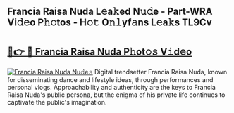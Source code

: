 ## Francia Raisa Nuda L𝚎a𝚔ed N𝚞𝚍e - Part-WRA Vi𝚍𝚎o P𝚑𝚘tos - H𝚘𝚝 O𝚗𝚕yf𝚊ns L𝚎a𝚔s TL9Cv

# <h2><a href="http://kf25sv.oniu.top/?m=Francia+Raisa+Nuda">🔗👉 🔴 Francia Raisa Nuda P𝚑ot𝚘𝚜 V𝚒d𝚎o</a></h2>

[![Francia Raisa Nuda Nu𝚍e𝚜](https://i.imgur.com/0qMVB7G.gif)](http://kf25sv.oniu.top/?m=Francia+Raisa+Nuda)
Digital trendsetter Francia Raisa Nuda, known for disseminating dance and lifestyle ideas, through performances and personal vlogs. Approachability and authenticity are the keys to Francia Raisa Nuda's public persona, but the enigma of his private life continues to captivate the public's imagination.  
